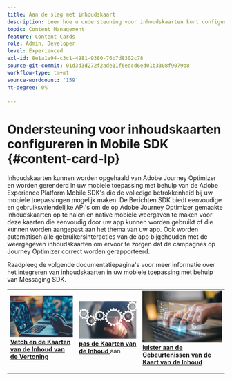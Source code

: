 ```yaml
---
title: Aan de slag met inhoudskaart
description: Leer hoe u ondersteuning voor inhoudskaarten kunt configureren in Web SDK
topic: Content Management
feature: Content Cards
role: Admin, Developer
level: Experienced
exl-id: 8e1a1e94-c3c1-4981-9380-76b7d8302c78
source-git-commit: 01d3d3d272f2ade11f6edcd6ed01b3308f9079b8
workflow-type: tm+mt
source-wordcount: '159'
ht-degree: 0%

---
```


# Ondersteuning voor inhoudskaarten configureren in Mobile SDK {#content-card-lp}

Inhoudskaarten kunnen worden opgehaald van Adobe Journey Optimizer en worden gerenderd in uw mobiele toepassing met behulp van de Adobe Experience Platform Mobile SDK&#39;s die de volledige betrokkenheid bij uw mobiele toepassingen mogelijk maken. De Berichten SDK biedt eenvoudige en gebruiksvriendelijke API&#39;s om de op Adobe Journey Optimizer gemaakte inhoudskaarten op te halen en native mobiele weergaven te maken voor deze kaarten die eenvoudig door uw app kunnen worden gebruikt of die kunnen worden aangepast aan het thema van uw app. Ook worden automatisch alle gebruikersinteracties van de app bijgehouden met de weergegeven inhoudskaarten om ervoor te zorgen dat de campagnes op Journey Optimizer correct worden gerapporteerd.

Raadpleeg de volgende documentatiepagina&#39;s voor meer informatie over het integreren van inhoudskaarten in uw mobiele toepassing met behulp van Messaging SDK.


<table style="table-layout:fixed"><tr style="border: 0;">
<td>
<a href="https://developer.adobe.com/client-sdks/edge/adobe-journey-optimizer/content-card-ui/iOS/tutorial/displaying-content-cards/">
<img alt="Ophalen" src="assets/do-not-localize/fetch.jpeg">
</a>
<div><a href="https://developer.adobe.com/client-sdks/edge/adobe-journey-optimizer/content-card-ui/iOS/tutorial/displaying-content-cards/"><strong> Vetch en de Kaarten van de Inhoud van de Vertoning </strong>
</div>
<p>
</td>
<td>
<a href="https://developer.adobe.com/client-sdks/edge/adobe-journey-optimizer/content-card-ui/iOS/tutorial/customizing-content-card-templates/">
<img alt="Aanpassen" src="assets/do-not-localize/customize.jpeg">
</a>
<div>
<a href="https://developer.adobe.com/client-sdks/edge/adobe-journey-optimizer/content-card-ui/iOS/tutorial/customizing-content-card-templates/"><strong> pas de Kaarten van de Inhoud </strong></a> aan
</div>
<p></td>
<td>
<a href="https://developer.adobe.com/client-sdks/edge/adobe-journey-optimizer/content-card-ui/iOS/tutorial/listening-content-card-events/">
<img alt="Luisteren" src="assets/do-not-localize/listen.jpeg">
</a>
<div>
<a href="https://developer.adobe.com/client-sdks/edge/adobe-journey-optimizer/content-card-ui/iOS/tutorial/listening-content-card-events/"><strong> luister aan de Gebeurtenissen van de Kaart van de Inhoud </strong></a>
</div>
<p>
</td>
</tr></table>
